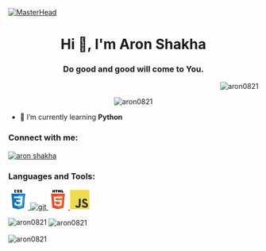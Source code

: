 [![MasterHead](https://1.bp.blogspot.com/-7A4WynwLsMw/XbBpCXG8fHI/AAAAAAAAMt4/uOa1bpLskYgrwGbllhSu2SDj_Mig8SXJQCLcBGAsYHQ/s1600/2000_600px.gif)](https://rishavchanda.io)

<h1 align="center">Hi 👋, I'm Aron Shakha</h1>
<h3 align="center">Do good and good will come to You.</h3>

<p align="right"> <img src="https://komarev.com/ghpvc/?username=aron0821&label=Profile%20views&color=0e75b6&style=flat" alt="aron0821" /> </p>

<p align="center" width="400> <a href="https://github.com/ryo-ma/github-profile-trophy"><img src="https://github-profile-trophy.vercel.app/?username=aron0821&theme=transparent" alt="aron0821" /></a> </p>

- 🌱 I’m currently learning **Python**

<h3 align="left">Connect with me:</h3>
<p align="left">
<a href="https://www.linkedin.com/in/aron-shakha-489051261/" target="blank"><img align="center" src="https://raw.githubusercontent.com/rahuldkjain/github-profile-readme-generator/master/src/images/icons/Social/linked-in-alt.svg" alt="aron shakha" height="30" width="40" /></a>
</p>

<h3 align="left">Languages and Tools:</h3>
<p align="left"> <a href="https://www.w3schools.com/css/" target="_blank" rel="noreferrer"> <img src="https://raw.githubusercontent.com/devicons/devicon/master/icons/css3/css3-original-wordmark.svg" alt="css3" width="40" height="40"/> </a> <a href="https://git-scm.com/" target="_blank" rel="noreferrer"> <img src="https://www.vectorlogo.zone/logos/git-scm/git-scm-icon.svg" alt="git" width="40" height="40"/> </a> <a href="https://www.w3.org/html/" target="_blank" rel="noreferrer"> <img src="https://raw.githubusercontent.com/devicons/devicon/master/icons/html5/html5-original-wordmark.svg" alt="html5" width="40" height="40"/> </a> <a href="https://developer.mozilla.org/en-US/docs/Web/JavaScript" target="_blank" rel="noreferrer"> <img src="https://raw.githubusercontent.com/devicons/devicon/master/icons/javascript/javascript-original.svg" alt="javascript" width="40" height="40"/> </a> </p>

<p><img align="left" src="https://github-readme-stats.vercel.app/api/top-langs?username=aron0821&show_icons=true&locale=en&layout=compact&theme=transparent" alt="aron0821" /></p>

<p>&nbsp;<img align="center" src="https://github-readme-stats.vercel.app/api?username=aron0821&show_icons=true&locale=en&theme=transparent" alt="aron0821" /></p>

<p><img align="center" src="https://github-readme-streak-stats.herokuapp.com/?user=aron0821&theme=transparent" alt="aron0821" /></p>


